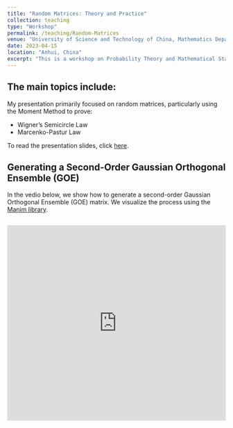 ```yaml
---
title: "Random Matrices: Theory and Practice"
collection: teaching
type: "Workshop"
permalink: /teaching/Random-Matrices
venue: "University of Science and Technology of China, Mathematics Department"
date: 2023-04-15
location: "Anhui, China"
excerpt: "This is a workshop on Probability Theory and Mathematical Statistics, initiated by the instructor associate professor [Dangzheng Liu](http://staff.ustc.edu.cn/~dzliu/). "
---
```


The main topics include:
------
My presentation primarily focused on random matrices, particularly using the Moment Method to prove:
- Wigner’s Semicircle Law
- Marcenko-Pastur Law

To read the presentation slides, click [here](/files/random-matrix.pdf).

 Generating a Second-Order Gaussian Orthogonal Ensemble (GOE)
------
In the vedio below, we show how to generate a second-order Gaussian Orthogonal Ensemble (GOE) matrix. We visualize the process using the [Manim library](https://github.com/manimCommunity/manim).
<div style="max-width: 800px; margin: 2em auto;">
    <iframe src="https://player.vimeo.com/video/1001774272?badge=0&amp;autopause=0&amp;player_id=0&amp;app_id=58479" frameborder="0" allow="autoplay; fullscreen; picture-in-picture; clipboard-write" style="width: 100%; height: 450px;" title="MatrixAnimation"></iframe>
</div>
<script src="https://player.vimeo.com/api/player.js"></script>
